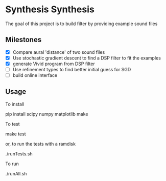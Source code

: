 # Synthesis Synthesis

The goal of this project is to build filter by providing example sound files

## Milestones

- [x] Compare aural 'distance' of two sound files
- [x] Use stochastic gradient descent to find a DSP filter to fit the examples
- [x] generate Vivid program from DSP filter
- [ ] Use refinement types to find better initial guess for SGD
- [ ] build online interface

## Usage

To install 

   pip install scipy numpy matplotlib 
   make

To test

   make test

or, to run the tests with a ramdisk
 
   ./runTests.sh

To run

   ./runAll.sh


